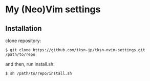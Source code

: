 # My (Neo)Vim settings

## Installation

clone repository:

	$ git clone https://github.com/tksn-jp/tksn-nvim-settings.git /path/to/repo

and then, run install.sh:

	$ sh /path/to/repo/install.sh
